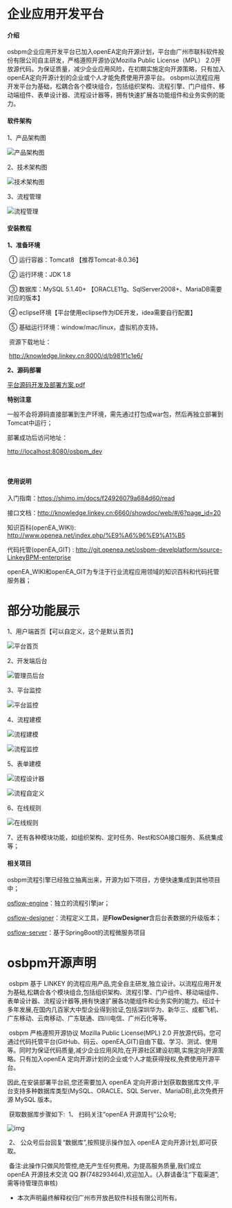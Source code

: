 # 企业应用开发平台

#### 介绍
  osbpm企业应用开发平台已加入openEA定向开源计划，平台由广州市联科软件股份有限公司自主研发，严格遵照开源协议Mozilla Public License（MPL） 2.0开放源代码。为保证质量，减少企业应用风险，在初期实施定向开源策略，只有加入openEA定向开源计划的企业或个人才能免费使用开源平台。  osbpm以流程应用开发平台为基础，松耦合各个模块组合，包括组织架构、流程引擎、门户组件、移动端组件、表单设计器、流程设计器等，拥有快速扩展各功能组件和业务实例的能力。

 



#### 软件架构

  

1、产品架构图

![产品架构图](./document/images/产品架构图.png)

 

2、技术架构图

![技术架构图](./document/images/技术架构图.png)



3、流程管理

![流程管理](./document/images/流程管理.png) 



#### 安装教程

 

**1、准备环境**

​	①  运行容器：Tomcat8 【推荐Tomcat-8.0.36】

​	②  运行环境：JDK 1.8 

​	③  数据库：MySQL 5.1.40+ 【ORACLE11g、SqlServer2008+、MariaDB需要对应的版本】

​	④  eclipse环境【平台使用eclipse作为IDE开发，idea需要自行配置】

​	⑤  基础运行环境：window/mac/linux，虚拟机亦支持。

​        资源下载地址：

​        http://knowledge.linkey.cn:8000/d/b981f1c1e6/

 

**2、源码部署**

[平台源码开发及部署方案.pdf](./document/osbpm源码开发及部署方案.pdf)

**特别注意**

一般不会将源码直接部署到生产环境，需先通过打包成war包，然后再独立部署到Tomcat中运行；

部署成功后访问地址：

<http://localhost:8080/osbpm_dev>

​	

#### 使用说明

入门指南：https://shimo.im/docs/f24926079a684d60/read

接口文档：http://knowledge.linkey.cn:6660/showdoc/web/#/6?page_id=20

知识百科(openEA_WIKI):  <http://www.openea.net/index.php/%E9%A6%96%E9%A1%B5>

代码托管(openEA_GIT)	:  <http://git.openea.net/osbpm-develplatform/source-LinkeyBPM-enterprise>

openEA_WIKI和openEA_GIT为专注于行业流程应用领域的知识百科和代码托管服务器；

 

# 部分功能展示

1、用户端首页【可以自定义，这个是默认首页】

![平台首页](./document/images/首页.png)

2、开发端后台

![管理员后台](./document/images/管理员后台.png)



3、平台监控

![平台监控](./document/images/平台监控.png)



4、流程建模

![流程建模](./document/images/流程建模.png)

![流程监控](./document/images/流程监控.png)



5、表单建模

![流程设计器](./document/images/表单设计器.png)

![流程自定义](./document/images/表单自定义.png)



6、在线规则

![在线规则](./document/images/规则定义.png)



7、还有各种模块功能，如组织架构、定时任务、Rest和SOA接口服务、系统集成等；





#### 相关项目

osbpm流程引擎已经独立抽离出来，开源为如下项目，方便快速集成到其他项目中；

[osflow-engine](https://gitee.com/openEA/osflow-engine)：独立的流程引擎jar；

[osflow-designer](https://gitee.com/openEA/osflow-designer)：流程定义工具，是**FlowDesigner**含后台表数据的升级版本；

[osflow-server](https://gitee.com/openEA/osflow-server)：基于SpringBoot的流程微服务项目





# osbpm开源声明

​	osbpm 基于 LINKEY 的流程应用产品,完全自主研发,独立设计。以流程应用开发为基础,松耦合各个模块组合,包括组织架构、流程引擎、门户组件、移动端组件、表单设计器、流程设计器等,拥有快速扩展各功能组件和业务实例的能力。经过十多年发展,在国内几百家大中型企业得到验证,包括深圳华为、新华三、成都飞机、广东移动、云南移动、广东联通、四川电信、广州石化等等。

​	osbpm 严格遵照开源协议 Mozilla Public License(MPL) 2.0 开放源代码。您可通过代码托管平台(GitHub、码云、openEA_GIT)自由下载、学习、测试、使用等。同时为保证代码质量,减少企业应用风险,在开源社区建设初期,实施定向开源策略。只有加入openEA 定向开源计划的企业或个人才能获得授权,免费使用开源平台。

因此,在安装部署平台前,您还需要加入 openEA 定向开源计划获取数据库文件,平台支持多种数据库类型(MySQL、ORACLE、SQL Server、MariaDB),此次免费开源 MySQL 版本。

​	获取数据库步骤如下:
​	1、 扫码关注“openEA 开源周刊”公众号;

![img](./document/images/openEA开源周刊.png) 

​	2、 公众号后台回复“数据库”,按照提示操作加入 openEA 定向开源计划,即可获取。

​	备注:此操作只做风险管控,绝无产生任何费用。为提高服务质量,我们成立 openEA 开源技术交流 QQ 群(748293464),欢迎加入。(入群请备注“下载渠道”,需等待管理员审核)



* 本次声明最终解释权归广州市开放邑软件科技有限公司所有。


